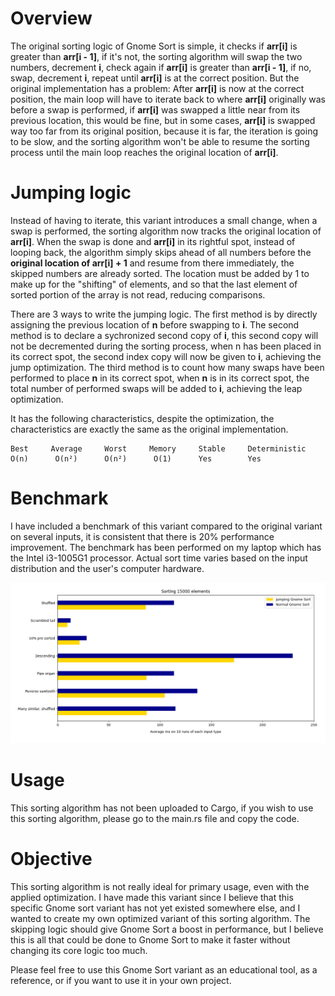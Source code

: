 # Overview
The original sorting logic of Gnome Sort is simple, it checks if **arr[i]** is greater than **arr[i - 1]**, if it's not, the sorting algorithm will swap the two numbers, decrement **i**, check again if **arr[i]** is greater than **arr[i - 1]**, if no, swap, decrement **i**, repeat until **arr[i]** is at the correct position. But the original implementation has a problem: After **arr[i]** is now at the correct position, the main loop will have to iterate back to where **arr[i]** originally was before a swap is performed, if **arr[i]** was swapped a little near from its previous location, this would be fine, but in some cases, **arr[i]** is swapped way too far from its original position, because it is far, the iteration is going to be slow, and the sorting algorithm won't be able to resume the sorting process until the main loop reaches the original location of **arr[i]**.

# Jumping logic
Instead of having to iterate, this variant introduces a small change, when a swap is performed, the sorting algorithm now tracks the original location of **arr[i]**. When the swap is done and **arr[i]** in its rightful spot, instead of looping back, the algorithm simply skips ahead of all numbers before the **original location of arr[i] + 1** and resume from there immediately, the skipped numbers are already sorted. The location must be added by 1 to make up for the "shifting" of elements, and so that the last element of sorted portion of the array is not read, reducing comparisons.

There are 3 ways to write the jumping logic. The first method is by directly assigning the previous location of **n** before swapping to **i**. The second method is to declare a sychronized second copy of **i**, this second copy will not be decremented during the sorting process, when n has been placed in its correct spot, the second index copy will now be given to **i**, achieving the jump optimization. The third method is to count how many swaps have been performed to place **n** in its correct spot, when **n** is in its correct spot, the total number of performed swaps will be added to **i**, achieving the leap optimization.

It has the following characteristics, despite the optimization, the characteristics are exactly the same as the original implementation.

```
Best     Average     Worst     Memory     Stable     Deterministic
O(n)      O(n²)      O(n²)      O(1)      Yes        Yes
```
# Benchmark
I have included a benchmark of this variant compared to the original variant on several inputs, it is consistent that there is 20% performance improvement. The benchmark has been performed on my laptop which has the Intel i3-1005G1 processor. Actual sort time varies based on the input distribution and the user's computer hardware.

![alt text](https://github.com/Unbreakable-Syntax/jumping_gnome_sort/blob/main/bars1.png?raw=true)

# Usage
This sorting algorithm has not been uploaded to Cargo, if you wish to use this sorting algorithm, please go to the main.rs file and copy the code.

# Objective
This sorting algorithm is not really ideal for primary usage, even with the applied optimization. I have made this variant since I believe that this specific Gnome sort variant has not yet existed somewhere else, and I wanted to create my own optimized variant of this sorting algorithm. The skipping logic should give Gnome Sort a boost in performance, but I believe this is all that could be done to Gnome Sort to make it faster without changing its core logic too much.

Please feel free to use this Gnome Sort variant as an educational tool, as a reference, or if you want to use it in your own project.
